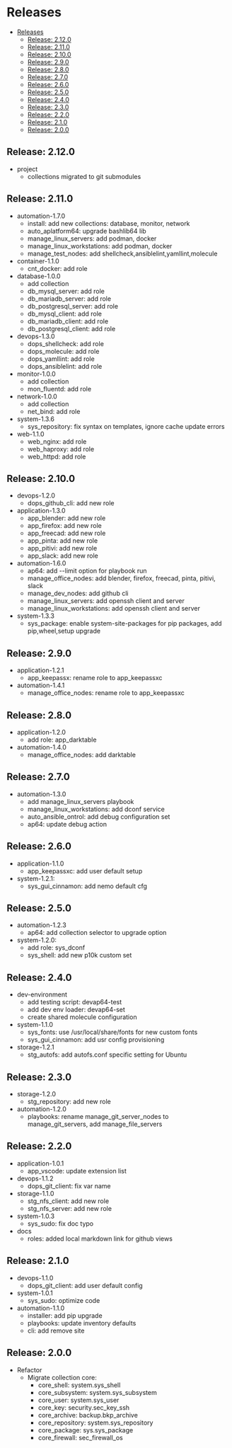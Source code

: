 # Releases

- [Releases](#releases)
  - [Release: 2.12.0](#release-2120)
  - [Release: 2.11.0](#release-2110)
  - [Release: 2.10.0](#release-2100)
  - [Release: 2.9.0](#release-290)
  - [Release: 2.8.0](#release-280)
  - [Release: 2.7.0](#release-270)
  - [Release: 2.6.0](#release-260)
  - [Release: 2.5.0](#release-250)
  - [Release: 2.4.0](#release-240)
  - [Release: 2.3.0](#release-230)
  - [Release: 2.2.0](#release-220)
  - [Release: 2.1.0](#release-210)
  - [Release: 2.0.0](#release-200)

## Release: 2.12.0

- project
  - collections migrated to git submodules

## Release: 2.11.0

- automation-1.7.0
  - install: add new collections: database, monitor, network
  - auto_aplatform64: upgrade bashlib64 lib
  - manage_linux_servers: add podman, docker
  - manage_linux_workstations: add podman, docker
  - manage_test_nodes: add shellcheck,ansiblelint,yamllint,molecule
- container-1.1.0
  - cnt_docker: add role
- database-1.0.0
  - add collection
  - db_mysql_server: add role
  - db_mariadb_server: add role
  - db_postgresql_server: add role
  - db_mysql_client: add role
  - db_mariadb_client: add role
  - db_postgresql_client: add role
- devops-1.3.0
  - dops_shellcheck: add role
  - dops_molecule: add role
  - dops_yamllint: add role
  - dops_ansiblelint: add role
- monitor-1.0.0
  - add collection
  - mon_fluentd: add role
- network-1.0.0
  - add collection
  - net_bind: add role
- system-1.3.6
  - sys_repository: fix syntax on templates, ignore cache update errors
- web-1.1.0
  - web_nginx: add role
  - web_haproxy: add role
  - web_httpd: add role

## Release: 2.10.0

- devops-1.2.0
  - dops_github_cli: add new role
- application-1.3.0
  - app_blender: add new role
  - app_firefox: add new role
  - app_freecad: add new role
  - app_pinta: add new role
  - app_pitivi: add new role
  - app_slack: add new role
- automation-1.6.0
  - ap64: add --limit option for playbook run
  - manage_office_nodes: add blender, firefox, freecad, pinta, pitivi, slack
  - manage_dev_nodes: add github cli
  - manage_linux_servers: add openssh client and server
  - manage_linux_workstations: add openssh client and server
- system-1.3.3
  - sys_package: enable system-site-packages for pip packages, add pip,wheel,setup upgrade

## Release: 2.9.0

- application-1.2.1
  - app_keepassx: rename role to app_keepassxc
- automation-1.4.1
  - manage_office_nodes: rename role to app_keepassxc

## Release: 2.8.0

- application-1.2.0
  - add role: app_darktable
- automation-1.4.0
  - manage_office_nodes: add darktable

## Release: 2.7.0

- automation-1.3.0
  - add manage_linux_servers playbook
  - manage_linux_workstations: add dconf service
  - auto_ansible_ontrol: add debug configuration set
  - ap64: update debug action

## Release: 2.6.0

- application-1.1.0
  - app_keepassxc: add user default setup
- system-1.2.1:
  - sys_gui_cinnamon: add nemo default cfg

## Release: 2.5.0

- automation-1.2.3
  - ap64: add collection selector to upgrade option
- system-1.2.0:
  - add role: sys_dconf
  - sys_shell: add new p10k custom set

## Release: 2.4.0

- dev-environment
  - add testing script: devap64-test
  - add dev env loader: devap64-set
  - create shared molecule configuration
- system-1.1.0
  - sys_fonts: use /usr/local/share/fonts for new custom fonts
  - sys_gui_cinnamon: add usr config provisioning
- storage-1.2.1
  - stg_autofs: add autofs.conf specific setting for Ubuntu

## Release: 2.3.0

- storage-1.2.0
  - stg_repository: add new role
- automation-1.2.0
  - playbooks: rename manage_git_server_nodes to manage_git_servers, add manage_file_servers

## Release: 2.2.0

- application-1.0.1
  - app_vscode: update extension list
- devops-1.1.2
  - dops_git_client: fix var name
- storage-1.1.0
  - stg_nfs_client: add new role
  - stg_nfs_server: add new role
- system-1.0.3
  - sys_sudo: fix doc typo
- docs
  - roles: added local markdown link for github views

## Release: 2.1.0

- devops-1.1.0
  - dops_git_client: add user default config
- system-1.0.1
  - sys_sudo: optimize code
- automation-1.1.0
  - installer: add pip upgrade
  - playbooks: update inventory defaults
  - cli: add remove site

## Release: 2.0.0

- Refactor
  - Migrate collection core:
    - core_shell: system.sys_shell
    - core_subsystem: system.sys_subsystem
    - core_user: system.sys_user
    - core_key: security.sec_key_ssh
    - core_archive: backup.bkp_archive
    - core_repository: system.sys_repository
    - core_package: sys.sys_package
    - core_firewall: sec_firewall_os
